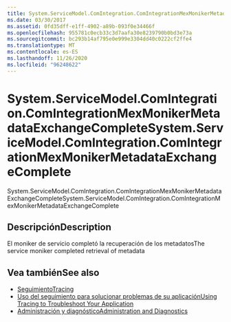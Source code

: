 ```yaml
---
title: System.ServiceModel.ComIntegration.ComIntegrationMexMonikerMetadataExchangeComplete
ms.date: 03/30/2017
ms.assetid: 0fd35dff-e1ff-4902-a89b-093f0e34466f
ms.openlocfilehash: 955781c0ecb33c3d7aafa30e8239790b0bd3e73a
ms.sourcegitcommit: bc293b14af795e0e999e3304dd40c0222cf2ffe4
ms.translationtype: MT
ms.contentlocale: es-ES
ms.lasthandoff: 11/26/2020
ms.locfileid: "96248622"
---
```

# <a name="systemservicemodelcomintegrationcomintegrationmexmonikermetadataexchangecomplete"></a><span data-ttu-id="7cafd-102">System.ServiceModel.ComIntegration.ComIntegrationMexMonikerMetadataExchangeComplete</span><span class="sxs-lookup"><span data-stu-id="7cafd-102">System.ServiceModel.ComIntegration.ComIntegrationMexMonikerMetadataExchangeComplete</span></span>

<span data-ttu-id="7cafd-103">System.ServiceModel.ComIntegration.ComIntegrationMexMonikerMetadataExchangeComplete</span><span class="sxs-lookup"><span data-stu-id="7cafd-103">System.ServiceModel.ComIntegration.ComIntegrationMexMonikerMetadataExchangeComplete</span></span>  
  
## <a name="description"></a><span data-ttu-id="7cafd-104">Descripción</span><span class="sxs-lookup"><span data-stu-id="7cafd-104">Description</span></span>  

 <span data-ttu-id="7cafd-105">El moniker de servicio completó la recuperación de los metadatos</span><span class="sxs-lookup"><span data-stu-id="7cafd-105">The service moniker completed retrieval of metadata</span></span>  
  
## <a name="see-also"></a><span data-ttu-id="7cafd-106">Vea también</span><span class="sxs-lookup"><span data-stu-id="7cafd-106">See also</span></span>

- [<span data-ttu-id="7cafd-107">Seguimiento</span><span class="sxs-lookup"><span data-stu-id="7cafd-107">Tracing</span></span>](index.md)
- [<span data-ttu-id="7cafd-108">Uso del seguimiento para solucionar problemas de su aplicación</span><span class="sxs-lookup"><span data-stu-id="7cafd-108">Using Tracing to Troubleshoot Your Application</span></span>](using-tracing-to-troubleshoot-your-application.md)
- [<span data-ttu-id="7cafd-109">Administración y diagnóstico</span><span class="sxs-lookup"><span data-stu-id="7cafd-109">Administration and Diagnostics</span></span>](../index.md)
